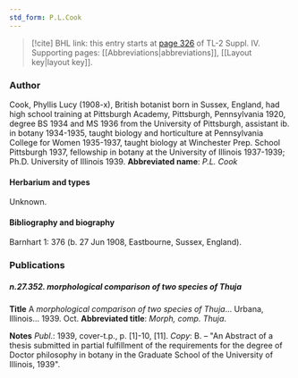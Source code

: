 ```yaml
---
std_form: P.L.Cook
---
```


> [!cite] BHL link: this entry starts at [page 326](https://www.biodiversitylibrary.org/page/33266003) of TL-2 Suppl. IV.
> Supporting pages: [[Abbreviations|abbreviations]], [[Layout key|layout key]].

### Author

Cook, Phyllis Lucy (1908-x), British botanist born in Sussex, England, had high school training at Pittsburgh Academy, Pittsburgh, Pennsylvania 1920, degree BS 1934 and MS 1936 from the University of Pittsburgh, assistant ib. in botany 1934-1935, taught biology and horticulture at Pennsylvania College for Women 1935-1937, taught biology at Winchester Prep. School Pittsburgh 1937, fellowship in botany at the University of Illinois 1937-1939; Ph.D. University of Illinois 1939. 
**Abbreviated name**: *P.L. Cook*

#### Herbarium and types

Unknown.

#### Bibliography and biography

Barnhart 1: 376 (b. 27 Jun 1908, Eastbourne, Sussex, England).

### Publications

##### n.27.352. morphological comparison of two species of Thuja

**Title**
A *morphological comparison of two species of Thuja*... Urbana, Illinois... 1939. Oct.
**Abbreviated title**: *Morph, comp. Thuja*.

**Notes**
*Publ*.: 1939, cover-t.p., p. \[1\]-10, \[11\]. *Copy*: B. – "An Abstract of a thesis submitted in partial fulfillment of the requirements for the degree of Doctor philosophy in botany in the Graduate School of the University of Illinois, 1939".

